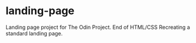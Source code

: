 # landing-page
Landing page project for The Odin Project. End of HTML/CSS
Recreating a standard landing page.
